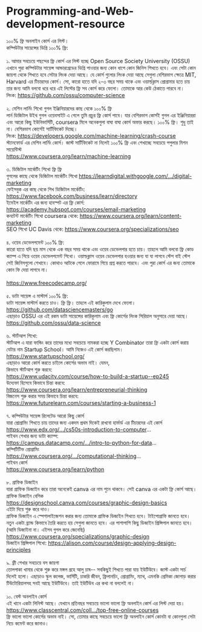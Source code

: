# Programming-and-Web-development-resource
১০০% ফ্রি অনলাইন কোর্স এর লিস্ট। </br>
কম্পিউটার সায়েন্সের ডিগ্রি ১০০% ফ্রি: </br> </br>
১. আমার সবচেয়ে পছন্দের ফ্রি কোর্স এর লিস্ট হচ্ছে Open Source Society University (OSSU) এখানে পুরা কম্পিউটার সায়েন্স আন্ডারগ্রেডের ডিগ্রি পাওয়ার জন্য কোন ধাপে কোন জিনিস শিখতে হবে। এবং সেটা কোন জায়গা থেকে শিখতে হবে সেটার লিংক দেয়া আছে। যে কোর্স গুলোর লিংক দেয়া আছে সেগুলা বেশিরভাগ ক্ষেত্রে MIT, Harvard এর টিচারদের কোর্স। সো, কারো হাতে যদি ২-৩ বছর সময় থাকে এবং ওয়ার্ল্ডক্লাস প্রোগ্রামার হতে চায় তার জন্য আমি বলবো ধরে ধরে এই লিস্টের ফ্রি সব কোর্স করে ফেলো। তোমাকে আর কেউ ঠেকাতে পারবে না। </br> 
লিংক: https://github.com/ossu/computer-science </br> </br>
২. মেশিন লার্নিং শিখো গুগল ইঞ্জিনিয়ারদের কাছ থেকে ১০০% ফ্রি </br> 
লার্ন ডিজিটাল উইথ গুগল ওয়েবসাইট এ গেলে তুমি প্রচুর ফ্রি কোর্স পাবে। যার বেশিরভাগ কোর্সই গুগল এর ইঞ্জিনিয়াররা এবং আরো কিছু ইউনিভার্সিটি, coursera মিলে অনেকগুলা বাঘা বাঘা কোর্স অফার করছে। ১০০% ফ্রি। শুধু তাই না। বেশিরভাগ কোর্সেই সার্টিফিকেট দিচ্ছে।  </br>
লিংক: https://developers.google.com/machine-learning/crash-course </br>
স্ট্যানফোর্ড এর মেশিন লার্নিং কোর্স। জাস্ট সার্টিফিকেট না নিলেই ১০০% ফ্রি এবং শেখাচ্ছে সবচেয়ে পপুলার মিশন সায়েন্টিস্ট </br> 
https://www.coursera.org/learn/machine-learning </br> </br>
৩. ডিজিটাল মার্কেটিং শিখো ফ্রি ফ্রি  </br> 
গুগলের কাছে থেকে ডিজিটাল মার্কেটিং শিখো https://learndigital.withgoogle.com/.../digital-marketing </br>
ফেইসবুক এর কাছ থেকে শিখ ডিজিটাল মার্কেটিং: https://www.facebook.com/business/learn/directory  </br>
ইমেইল মার্কেটিং এর জন্য হাবস্পট এর ফ্রি কোর্স: https://academy.hubspot.com/courses/email-marketing </br>
কনটেন্ট মার্কেটিং শিখো coursera থেকে: https://www.coursera.org/learn/content-marketing </br>
SEO শিখো UC Davis থেকে: https://www.coursera.org/specializations/seo  </br>  </br>
৪. ওয়েব ডেভেলপমেন্ট ১০০% ফ্রি: </br>
কারো হাতে যদি ছয় মাস থেকে এক বছর সময় থাকে এবং ওয়েব ডেভেলপার হতে চায়। তাহলে আমি বলবো ফ্রি কোড ক্যাম্প এ গিয়ে ওয়েব ডেভেলপমেন্ট শিখো। ওয়াল্ডক্লাস ওয়েব ডেভেলপার হওয়ার জন্য যা যা লাগবে স্টেপ বাই স্টেপ সেই জিনিসগুলো শেখাবে। কোথাও আটকে গেলে ফোরামে গিয়ে প্রশ্ন করতে পারবে। এবং পুরা কোর্স এর জন্য তোমাকে কোন ফি দেয়া লাগবে না।  </br>  
https://www.freecodecamp.org/ </br> </br>
৫. ডাটা সায়েন্স এ মাস্টার্স ১০০% ফ্রি: </br> 
ডাটা সায়েন্স মাস্টার্স করতে চাও। ফ্রি ফ্রি। তাহলে এই কারিকুলাম দেখে ফেলো।  </br>  https://github.com/datasciencemasters/go </br>
এছাড়াও OSSU এর এই রকম ডাটা সায়েন্সের কারিকুলাম এবং ফ্রি কোর্সের লিংক সিরিয়াল অনুসারে দেয়া আছে। </br> 
https://github.com/ossu/data-science  </br> </br>
৬. স্টার্টআপ শিখো:  </br> 
স্টার্টআপ এ যারা ফান্ডিং করে তাদের মধ্যে সবচেয়ে নামকরা হচ্ছে Y Combinator তারা ফ্রি একটা কোর্স করায় যেটার নাম Startup School। আমি নিজেও এই কোর্স করছিলাম।  </br>
https://www.startupschool.org/ </br>
এছাড়াও আরো কোর্স করতে চাইলে কোর্সের অভাব নাই। যেমন, </br> 
কিভাবে স্টার্টআপ শুরু করবে: </br>  https://www.udacity.com/course/how-to-build-a-startup--ep245 </br>
উদ্যেক্তা হিসেবে কিভাবে চিন্তা করবে: </br>  https://www.coursera.org/learn/entrepreneurial-thinking </br>
বিজনেস শুরু করার সময় কিভাবে চিন্তা করবে: </br>  https://www.futurelearn.com/courses/starting-a-business-1 </br> </br>
৭. কম্পিউটার সায়েন্স রিলেটেড আরো কিছু কোর্স  </br> 
যারা প্রোগ্রামিং শিখতে চায় তাদের জন্য একদম প্রথম দিকেই রাখবো হার্ভার্ড এর টিচারদের এই কোর্স  </br>
https://www.edx.org/.../cs50s-introduction-to-computer... </br>
পাইথন শেখার জন্য ডাটা ক্যাম্প:  </br>
https://campus.datacamp.com/.../intro-to-python-for-data... </br>
কম্পিটিটিভ প্রোগ্রামিং </br>
https://www.coursera.org/.../computational-thinking... </br>
পাইথন কোর্স </br>
https://www.coursera.org/learn/python </br>  </br>
৮. গ্রাফিক ডিজাইন </br>
যারা গ্রাফিক ডিজাইন করে তারা অনেকেই canva এর নাম শুনে থাকবে। সেই canva এর একটা ফ্রি কোর্স আছে। গ্রাফিক ডিজাইন বেসিক  </br>
https://designschool.canva.com/courses/graphic-design-basics </br>
এইটা দিয়ে শুরু করে দাও।  </br>
গ্রাফিক ডিজাইন এ স্পেশালাইজেশন করার জন্য তোমাকে গ্রাফিক ডিজাইন শিখতে হবে। টাইপোগ্রাফি জানতে হবে। নতুন একটা ব্র্যান্ড কিভাবে তৈরি করতে হয় সেগুলা জানতে হবে। এর পাশাপাশি কিছু ডিজাইন  প্রিন্সিপাল জানতে হবে। (আমি ডিজাইনা না। এইসব গুগল করে জেনেছি) </br>
https://www.coursera.org/specializations/graphic-design </br>
ডিজাইন প্রিন্সিপাল শিখো: https://alison.com/course/design-applying-design-principles  </br> </br>
৯. ফ্রী শেখার সবচেয়ে বস জায়গা  </br> 
তোলপাকা খামার থেকে শুরু করে মঙ্গল গ্রহে আলু চাষ--  সবকিছুই শিখতে পারা যায় ইউটিউবে। জাস্ট একটা সার্চ দিলেই হলো। এছাড়াও স্কুল কলেজ, ভার্সিটি, চাকরি জীবন, ফ্রিলানচিং, প্রোগ্রামিং, ম্যাথ, এমনকি প্রেমিকা জোগাড় করার টিউটোরিয়ালসহ সবই আছে ইউটিউবে। 
তাই ইউটিউব এর কথা না বললেই না। </br>  </br>
১০. বেস্ট অনলাইন কোর্স  </br>
এই খানে একটা লিনিস্ট আছে। যেখানে প্রতিবছর সবচেয়ে ভালো ভালো ফ্রি অনলাইন কোর্স এর লিস্ট দেয়া হয়।  </br>
https://www.classcentral.com/coll.../top-free-online-courses </br>
ফ্রি ভালো ভালো কোর্সের অভাব নাই। সো, তোমার কাছে সবচেয়ে ভালো ফ্রি অনলাইন কোর্স কোনটা বা কোনগুলা সেটা নিচে কমেন্ট করে জানাও।
